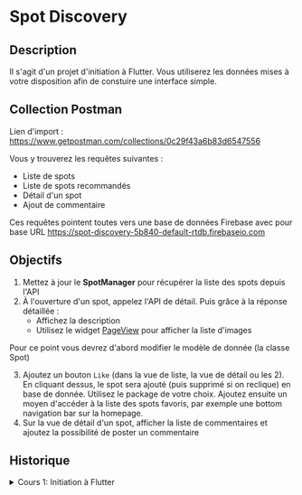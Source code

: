 # Spot Discovery
## Description
Il s'agit d'un projet d'initiation à Flutter.
Vous utiliserez les données mises à votre disposition afin de constuire une interface simple.

## Collection Postman
Lien d'import : https://www.getpostman.com/collections/0c29f43a6b83d6547556

Vous y trouverez les requêtes suivantes :
- Liste de spots
- Liste de spots recommandés
- Détail d'un spot
- Ajout de commentaire

Ces requêtes pointent toutes vers une base de données Firebase avec pour base URL https://spot-discovery-5b840-default-rtdb.firebaseio.com

## Objectifs
1. Mettez à jour le **SpotManager** pour récupérer la liste des spots depuis l'API
2. À l'ouverture d'un spot, appelez l'API de détail. Puis grâce à la réponse détaillée :
    - Affichez la description
    - Utilisez le widget [PageView](https://api.flutter.dev/flutter/widgets/PageView-class.html) pour afficher la liste d'images

Pour ce point vous devrez d'abord modifier le modèle de donnée (la classe Spot)

3. Ajoutez un bouton `Like` (dans la vue de liste, la vue de détail ou les 2).
En cliquant dessus, le spot sera ajouté (puis supprimé si on reclique) en base de donnée. Utilisez le package de votre choix.
Ajoutez ensuite un moyen d'accéder à la liste des spots favoris, par exemple une bottom navigation bar sur la homepage.
4. Sur la vue de détail d'un spot, afficher la liste de commentaires et ajoutez la possibilité de poster un commentaire

## Historique
<details>
    <summary>Cours 1: Initiation à Flutter</summary>
    
## SpotManager
Vous trouverez dans ce projet le singleton **SpotManager** (lib/core/manager/spot_manager.dart) qui vous donne accès à une liste de spots.
Les données sont parsées depuis le fichier spots.json se trouvant dans le dossier `assets/json`.
La classe **Spot** (lib/core/model.spot.dart) représente un lieu et vous donne accès à de nombreuses informations sur celui-ci.

### Exemples d'utilisation
Récupérer la liste complète des spots :
```
List<Spot> fullSpotList = SpotManager().spots;
```

Récupérer une sous liste de spots :
```
List<Spot> spots = SpotManager().getSomeSpots();
List<Spot> moreSpots = SpotManager().getSomeSpots(startIndex: 15, endIndex: 30);
```

Récupérer un spot au hasard :
```
Spot randomSpot = SpotManager().getRandomSpot();
```



## Historique des objectifs
1. Utilisez une ListView pour afficher la liste des spots. Faites apparaître les infos suivantes du Spot :
    - title
    - imageThumbnail
    - mainCategory : affichez  le `name`

2. Créez la page détail d'un spot, dans laquelle vous afficherez :
    - title
    - imageFullsize
    - address
    - trainStation (attention, la valeur peut-être null)
    - isRecommended : faites apparaître un bandeau avec le label `Recommandé` si **true**
    - isClosed : faites appaître un bandeau avec le label `Fermé` si **true**
    - tagsCategory : affichez les catégories dans une ListView

Lors du clic sur un élément de la liste de votre première vue, redirigez l'utilisateur sur la vue de détail.

3. Ajoutez un FloatingActionButton sur la page d'accueil.
En cliquant sur ce bouton, vous récupérerez un spot au hasard dans la liste et l'afficherez dans la vue de détail

4. Implémentez une fonction **getSpotByName** dans le singleton `SpotManager`.
Utilisez cette fonction pour implémenter une fonctionnalité de recherche par titre de spot dans votre application.

5. Affectez un **ScrollController** à votre ListView pour implémenter une liste paginée.
Vous pouvez utiliser la fonction `getSomeSpots` pour simuler une pagination.
</details>
